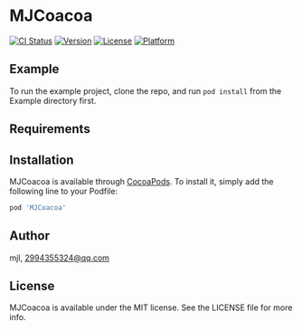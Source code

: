 # MJCoacoa

[![CI Status](https://img.shields.io/travis/mjl/MJCoacoa.svg?style=flat)](https://travis-ci.org/mjl/MJCoacoa)
[![Version](https://img.shields.io/cocoapods/v/MJCoacoa.svg?style=flat)](https://cocoapods.org/pods/MJCoacoa)
[![License](https://img.shields.io/cocoapods/l/MJCoacoa.svg?style=flat)](https://cocoapods.org/pods/MJCoacoa)
[![Platform](https://img.shields.io/cocoapods/p/MJCoacoa.svg?style=flat)](https://cocoapods.org/pods/MJCoacoa)

## Example

To run the example project, clone the repo, and run `pod install` from the Example directory first.

## Requirements

## Installation

MJCoacoa is available through [CocoaPods](https://cocoapods.org). To install
it, simply add the following line to your Podfile:

```ruby
pod 'MJCoacoa'
```

## Author

mjl, 2994355324@qq.com

## License

MJCoacoa is available under the MIT license. See the LICENSE file for more info.
